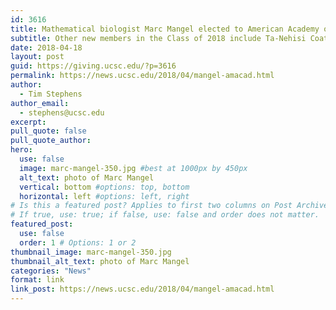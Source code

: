 ```yaml
---
id: 3616
title: Mathematical biologist Marc Mangel elected to American Academy of Arts and Sciences
subtitle: Other new members in the Class of 2018 include Ta-Nehisi Coates, Tom Hanks, Barack Obama, and Sonia Sotomayor
date: 2018-04-18
layout: post
guid: https://giving.ucsc.edu/?p=3616
permalink: https://news.ucsc.edu/2018/04/mangel-amacad.html
author:
  - Tim Stephens
author_email:
  - stephens@ucsc.edu
excerpt: 
pull_quote: false
pull_quote_author:
hero:
  use: false
  image: marc-mangel-350.jpg #best at 1000px by 450px
  alt_text: photo of Marc Mangel
  vertical: bottom #options: top, bottom
  horizontal: left #options: left, right
# Is this a featured post? Applies to first two columns on Post Archive Page.
# If true, use: true; if false, use: false and order does not matter.
featured_post:
  use: false
  order: 1 # Options: 1 or 2
thumbnail_image: marc-mangel-350.jpg
thumbnail_alt_text: photo of Marc Mangel
categories: "News"
format: link
link_post: https://news.ucsc.edu/2018/04/mangel-amacad.html
---
```


